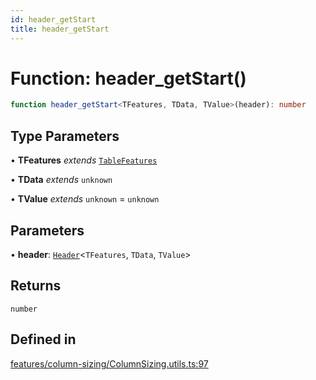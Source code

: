 ```yaml
---
id: header_getStart
title: header_getStart
---
```


# Function: header\_getStart()

```ts
function header_getStart<TFeatures, TData, TValue>(header): number
```

## Type Parameters

• **TFeatures** *extends* [`TableFeatures`](../interfaces/tablefeatures.md)

• **TData** *extends* `unknown`

• **TValue** *extends* `unknown` = `unknown`

## Parameters

• **header**: [`Header`](../type-aliases/header.md)\<`TFeatures`, `TData`, `TValue`\>

## Returns

`number`

## Defined in

[features/column-sizing/ColumnSizing.utils.ts:97](https://github.com/TanStack/table/blob/b1e6b79157b0debc7222660572b06c8b857f4605/packages/table-core/src/features/column-sizing/ColumnSizing.utils.ts#L97)
